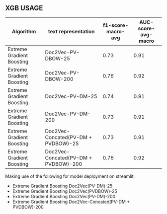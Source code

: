 ## **XGB USAGE**
Algorithm|text representation|f1-score-macro-avg|AUC-score-avg-macro
|----------- |----------- | ----------- | ----------- |
Extreme Gradient Boosting|Doc2Vec-PV-DBOW-25|0.73|0.91
Extreme Gradient Boosting|Doc2Vec-PV-DBOW-200|0.76|0.92
Extreme Gradient Boosting|Doc2Vec-PV-DM-25|0.74|0.91
Extreme Gradient Boosting|Doc2Vec-PV-DM-200|0.73|0.91
Extreme Gradient Boosting|Doc2Vec-Concated(PV-DM + PVDBOW)-25|0.73|0.91
Extreme Gradient Boosting|Doc2Vec-Concated(PV-DM + PVDBOW)-200|0.76|0.92

Making use of the following for model deployment on streamlit;
- Extreme Gradient Boosting Doc2Vec(PV-DM)-25
- Extreme Gradient Boosting Doc2Vec(PVDBOW)-25
- Extreme Gradient Boosting Doc2Vec(PV-DM)-200 
- Extreme Gradient Boosting Doc2Vec-Concated(PV-DM + PVDBOW)-200